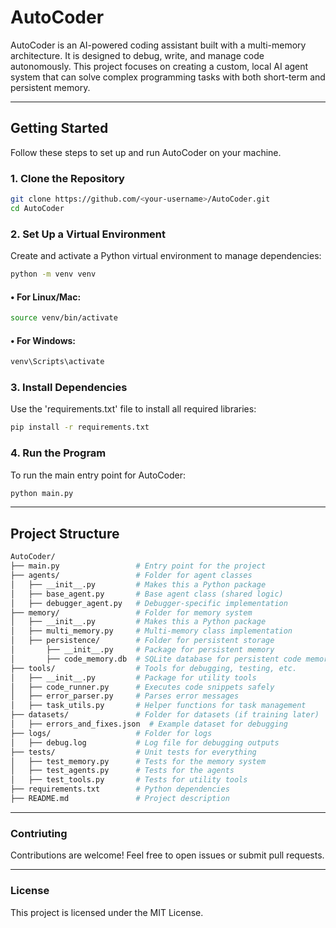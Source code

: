 # AutoCoder

AutoCoder is an AI-powered coding assistant built with a multi-memory architecture. It is designed to debug, write, and manage code autonomously. This project focuses on creating a custom, local AI agent system that can solve complex programming tasks with both short-term and persistent memory.

---

## **Getting Started**

Follow these steps to set up and run AutoCoder on your machine.

### **1. Clone the Repository**
```bash
git clone https://github.com/<your-username>/AutoCoder.git
cd AutoCoder
```

### **2. Set Up a Virtual Environment**
Create and activate a Python virtual environment to manage dependencies:
```bash
python -m venv venv
```

#### • For Linux/Mac:
```bash
source venv/bin/activate
```

#### • For Windows:
```bash
venv\Scripts\activate
```

### **3. Install Dependencies**
Use the 'requirements.txt' file to install all required libraries:
```bash
pip install -r requirements.txt
```

### **4. Run the Program**
To run the main entry point for AutoCoder:
```bash
python main.py
```

---

## **Project Structure**
```bash
AutoCoder/
├── main.py                 # Entry point for the project
├── agents/                 # Folder for agent classes
│   ├── __init__.py         # Makes this a Python package
│   ├── base_agent.py       # Base agent class (shared logic)
│   ├── debugger_agent.py   # Debugger-specific implementation
├── memory/                 # Folder for memory system
│   ├── __init__.py         # Makes this a Python package
│   ├── multi_memory.py     # Multi-memory class implementation
│   ├── persistence/        # Folder for persistent storage
│       ├── __init__.py     # Package for persistent memory
│       ├── code_memory.db  # SQLite database for persistent code memory
├── tools/                  # Tools for debugging, testing, etc.
│   ├── __init__.py         # Package for utility tools
│   ├── code_runner.py      # Executes code snippets safely
│   ├── error_parser.py     # Parses error messages
│   ├── task_utils.py       # Helper functions for task management
├── datasets/               # Folder for datasets (if training later)
│   ├── errors_and_fixes.json  # Example dataset for debugging
├── logs/                   # Folder for logs
│   ├── debug.log           # Log file for debugging outputs
├── tests/                  # Unit tests for everything
│   ├── test_memory.py      # Tests for the memory system
│   ├── test_agents.py      # Tests for the agents
│   ├── test_tools.py       # Tests for utility tools
├── requirements.txt        # Python dependencies
├── README.md               # Project description
```

---

### Contriuting
Contributions are welcome! Feel free to open issues or submit pull requests.

---

### License
This project is licensed under the MIT License.